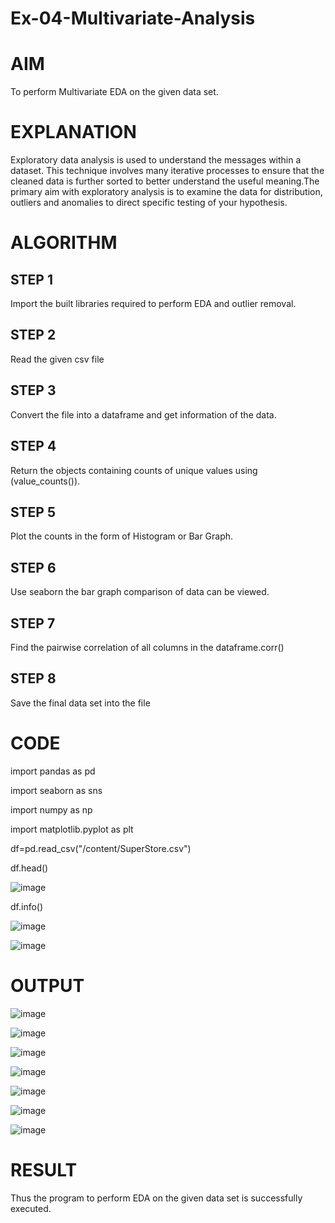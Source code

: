 # Ex-04-Multivariate-Analysis
# AIM
 To perform Multivariate EDA on the given data set.
# EXPLANATION
 Exploratory data analysis is used to understand the messages within a dataset. This technique involves many iterative processes to ensure that the cleaned data is further sorted to better understand the useful meaning.The primary aim with exploratory analysis is to examine the data for distribution, outliers and anomalies to direct specific testing of your hypothesis.
# ALGORITHM
 ## STEP 1
Import the built libraries required to perform EDA and outlier removal.
## STEP 2
Read the given csv file
## STEP 3
Convert the file into a dataframe and get information of the data.
## STEP 4
Return the objects containing counts of unique values using (value_counts()).
## STEP 5
Plot the counts in the form of Histogram or Bar Graph.
## STEP 6
Use seaborn the bar graph comparison of data can be viewed.
## STEP 7
Find the pairwise correlation of all columns in the dataframe.corr()
## STEP 8
Save the final data set into the file

# CODE

import pandas as pd

import seaborn as sns

import numpy as np

import matplotlib.pyplot  as plt

df=pd.read_csv("/content/SuperStore.csv")

df.head()

![image](https://github.com/Rajasree-321/Ex-04-Multivariate-Analysis/assets/96918911/4b5c68e0-895a-4bda-9553-7f6085e2f98d)

df.info()

![image](https://github.com/Rajasree-321/Ex-04-Multivariate-Analysis/assets/96918911/279910ef-7154-4d40-b760-e576017a0216)

![image](https://github.com/Rajasree-321/Ex-04-Multivariate-Analysis/assets/96918911/a670f50a-9e9c-4328-b2f1-7d3ea6544c43)


# OUTPUT

![image](https://github.com/Rajasree-321/Ex-04-Multivariate-Analysis/assets/96918911/2889f267-2495-4d93-9752-7eea5247c292)

![image](https://github.com/Rajasree-321/Ex-04-Multivariate-Analysis/assets/96918911/bae7a291-8bed-43b8-ba59-141f3d7dec92)

![image](https://github.com/Rajasree-321/Ex-04-Multivariate-Analysis/assets/96918911/ba0635b9-f61d-4f22-ac97-886793f34db9)

![image](https://github.com/Rajasree-321/Ex-04-Multivariate-Analysis/assets/96918911/7418ca5d-c82f-47f6-aac8-745b435e2aad)

![image](https://github.com/Rajasree-321/Ex-04-Multivariate-Analysis/assets/96918911/b7875902-430e-4360-be24-6c4d774acf2d)

![image](https://github.com/Rajasree-321/Ex-04-Multivariate-Analysis/assets/96918911/bda5a740-3d19-483f-920d-7af830470519)

![image](https://github.com/Rajasree-321/Ex-04-Multivariate-Analysis/assets/96918911/7b02d5ce-b6d6-4dbd-8bc1-fd8b43cb0036)


# RESULT
Thus the program to perform EDA on the given data set is successfully executed.


